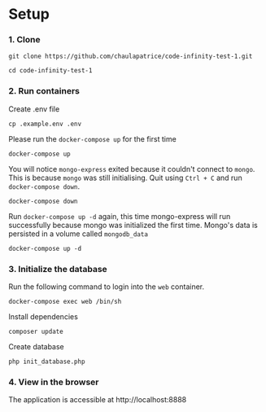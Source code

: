 # Setup 

### 1. Clone 
```
git clone https://github.com/chaulapatrice/code-infinity-test-1.git
```
```
cd code-infinity-test-1
```

### 2. Run containers

Create .env file 

```
cp .example.env .env
```

Please run the `docker-compose up` for the first time 

```
docker-compose up 
```
You will notice `mongo-express` exited because it couldn't connect to  `mongo`. This is because `mongo` was still initialising. Quit using   `Ctrl + C` and run `docker-compose down`.

```
docker-compose down
```

Run `docker-compose up -d` again, this time mongo-express will run successfully because mongo was initialized the first time. Mongo's data is persisted in a volume called `mongodb_data`

```
docker-compose up -d
```

### 3. Initialize the database 

Run the following command to login into the `web` container.

```
docker-compose exec web /bin/sh
```

Install dependencies

```
composer update
```

Create database 

```
php init_database.php
```

### 4. View in the browser
The application is accessible at http://localhost:8888






